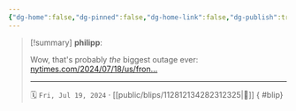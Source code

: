 ```yaml
---
{"dg-home":false,"dg-pinned":false,"dg-home-link":false,"dg-publish":true,"type":"blip","disabled rules":["yaml-title","yaml-title-alias","file-name-heading"],"title":"philipp on mastodon @ 2024-07-19","created-date":"2024-07-19T08:09:20","id":112812134282312320,"updated-date":"2025-05-02T08:50:44","dg-path":"blips/112812134282312325.md","permalink":"/blips/112812134282312325/","dgPassFrontmatter":true,"created":"2024-07-19T08:09:20","updated":"2025-05-02T08:50:44"}
---
```


> [!summary] **philipp**:
>
> Wow, that's probably _the_ biggest outage ever:  [nytimes.com/2024/07/18/us/fron…](https://www.nytimes.com/2024/07/18/us/frontier-flights-grounded-microsoft.html)
> - - -
>
> 🗓️ `Fri, Jul 19, 2024` · [[public/blips/112812134282312325\|🔗]]
{ #blip}

